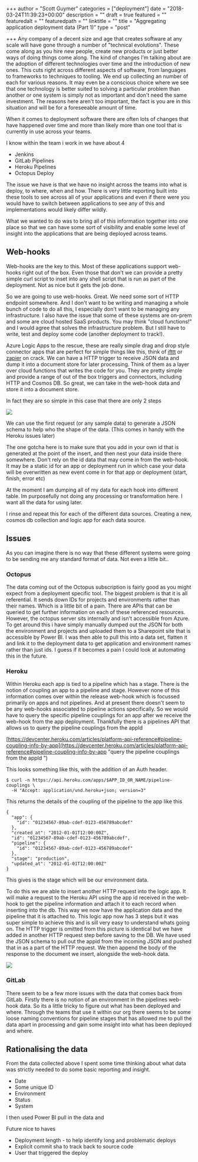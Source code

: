 +++
author = "Scott Guymer"
categories = ["deployment"]
date = "2018-03-24T11:39:23+00:00"
description = ""
draft = true
featured = ""
featuredalt = ""
featuredpath = ""
linktitle = ""
title = "Aggregating application deployment data (Part 1)"
type = "post"

+++
Any company of a decent size and age that creates software at any scale will have gone through a number of "technical evolutions". These come along as you hire new people, create new products or just better ways of doing things come along. The kind of changes I'm talking about are the adoption of different technologies over time and the introduction of new ones. This cuts right across different aspects of software, from languages to frameworks to techniques to tooling. We end up collecting an number of each for various reasons. It may even be a conscious choice where we see that one technology is better suited to solving a particular problem than another or one system is simply not as important and don't need the same investment. The reasons here aren't too important, the fact is you are in this situation and will be for a foreseeable amount of time.

When it comes to deployment software there are often lots of changes that have happened over time and more than likely more than one tool that is currently in use across your teams.

I know within the team i work in we have about 4

* Jenkins
* GitLab Pipelines
* Heroku Pipelines
* Octopus Deploy

The issue we have is that we have no insight across the teams into what is deploy, to where, when and how. There is very little reporting built into these tools to see across all of your applications and even if there were you would have to switch between applications to see any of this and implementations would likely differ wildly.

What we wanted to do was to bring all of this information together into one place so that we can have some sort of visibility and enable some level of insight into the applications that are being deployed across teams.

## Web-hooks

Web-hooks are the key to this. Most of these applications support web-hooks right out of the box. Even those that don't we can provide a pretty simple curl script to inset into any shell script that is run as part of the deployment. Not as nice but it gets the job done.

So we are going to use web-hooks. Great. We need some sort of HTTP endpoint somewhere. And I don't want to be writing and managing a whole bunch of code to do all this, I especially don't want to be managing any infrastructure. I also have the issue that some of these systems are on-prem and some are cloud hosted SaaS products. You may think "cloud functions!" and I would agree that solves the infrastructure problem. But I still have to write, test and deploy some code (another deployment to track!).

Azure Logic Apps to the rescue, these are really simple drag and drop style connector apps that are perfect for simple things like this, think of [ifttt](https://ifttt.com/ "ifttt") or [zapier](https://zapier.com "zapier") on crack. We can have a HTTP trigger to receive JSON data and dump it into a document store for later processing. Think of them as a layer over cloud functions that writes the code for you. They are pretty simple and provide a range of out of the box triggers and  connectors, including HTTP and Cosmos DB. So great, we can take in the web-hook data and store it into a document store.

In fact they are so simple in this case that there are only 2 steps

![](/uploads/2018/03/24/logic_app.png)

We can use the first request (or any sample data) to generate a JSON schema to help who the shape of the data. (This comes in handy with the Heroku issues later)

The one gotcha here is to make sure that you add in your own id that is generated at the point of the insert, and then nest your data inside there somewhere. Don't rely on the id data that may come in from the web-hook. It may be a static id for an app or deployment run in which case your data will be overwritten as new event come in for that app or deployment (start, finish, error etc)

At the moment I am dumping all of my data for each hook into different table. Im purposefully not doing any processing or transformation here. I want all the data for using later.

I rinse and repeat this for each of the different data sources. Creating a new, cosmos db collection and logic app for each data source.

## Issues

As you can imagine there is no way that these different systems were going to be sending me any standard format of data. Not even a little bit..

### Octopus

The data coming out of the Octopus subscription is fairly good as you might expect from a deployment specific tool. The biggest problem is that it is all referential. It sends down IDs for projects and environments rather than their names. Which is a little bit of a pain. There are APIs that can be queried to get further information on each of these referenced resources. However, the octopus server sits internally and isn't accessible from Azure. To get around this i have simply manually dumped out the JSON for both the environment and projects and uploaded them to a Sharepoint site that is accessible by Power BI. I was then able to pull this into a data set, flatten it and link it to the deployment data to get application and environment names rather than just ids. I guess if it becomes a pain I could look at automating this in the future.

### Heroku

Within Heroku each app is tied to a pipeline which has a stage. There is the notion of coupling an app to a pipeline and stage. However none of this information comes over within the release web-hook which is focussed primarily on apps and not pipelines. And at present there doesn't seem to be any web-hooks associated to pipeline actions specifically. So we would have to query the specific pipeline couplings for an app after we receive the web-hook from the app deployment. Thankfully there is a pipelines API that allows us to query the pipeline couplings from the appId

[https://devcenter.heroku.com/articles/platform-api-reference#pipeline-coupling-info-by-app](https://devcenter.heroku.com/articles/platform-api-reference#pipeline-coupling-info-by-app "query the pipeline couplings from the appId ")

This looks something like this, with the addition of an Auth header.

    $ curl -n https://api.heroku.com/apps/$APP_ID_OR_NAME/pipeline-couplings \
      -H "Accept: application/vnd.heroku+json; version=3"

This returns the details of the coupling of the pipeline to the app like this

    {
      "app": {
        "id": "01234567-89ab-cdef-0123-456789abcdef"
      },
      "created_at": "2012-01-01T12:00:00Z",
      "id": "01234567-89ab-cdef-0123-456789abcdef",
      "pipeline": {
        "id": "01234567-89ab-cdef-0123-456789abcdef"
      },
      "stage": "production",
      "updated_at": "2012-01-01T12:00:00Z"
    }

This gives is the stage which will be our environment data.

To do this we are able to insert another HTTP request into the logic app. It will make a request to the Heroku API using the app id received in the web-hook to get the pipeline information and attach it to each record when inserting into the db. This way we now have the application data and the pipeline that it is attached to. This logic app now has 3 steps but it was super simple to achieve this and is sill very easy to understand whats going on. The HTTP trigger is omitted from this picture is identical but we have added in another HTTP request step before saving to the DB. We have used the JSON schema to pull out the appid from the incoming JSON and pushed that in as a part of the HTTP request. We then append the body of the response to the document we insert, alongside the web-hook data.

![](/uploads/2018/03/24/heroku_logic_app.png)

### GitLab

There seem to be a few more issues with the data that comes back from GitLab. Firstly there is no notion of an environment in the pipelines web-hook data. So its a little tricky to figure out what has been deployed and where. Through the teams that use it within our org there seems to be some loose naming conventions for pipeline stages that has allowed me to pull the data apart in processing and gain some insight into what has been deployed and where.

## Rationalising the data

From the data collected above I spent some time thinking about what data was strictly needed to do some basic reporting and insight.

* Date
* Some unique ID
* Environment
* Status
* System

I then used Power BI pull in the data and 

Future nice to haves

* Deployment length - to help identify long and problematic deploys
* Explicit commit sha to track back to source code
* User that triggered the deploy
